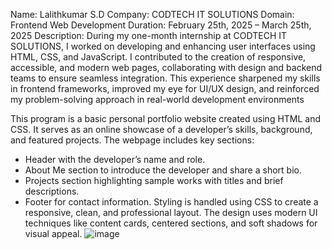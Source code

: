 
Name: Lalithkumar S.D
Company: CODTECH IT SOLUTIONS
Domain: Frontend Web Development
Duration: February 25th, 2025 – March 25th, 2025
Description:
During my one-month internship at CODTECH IT SOLUTIONS, I worked on developing and enhancing user interfaces using HTML, CSS, and JavaScript. I contributed to the creation of responsive, accessible, and modern web pages, collaborating with design and backend teams to ensure seamless integration. This experience sharpened my skills in frontend frameworks, improved my eye for UI/UX design, and reinforced my problem-solving approach in real-world development environments

This program is a basic personal portfolio website created using HTML and CSS. It serves as an online showcase of a developer’s skills, background, and featured projects.
The webpage includes key sections:
- Header with the developer’s name and role.
- About Me section to introduce the developer and share a short bio.
- Projects section highlighting sample works with titles and brief descriptions.
- Footer for contact information.
Styling is handled using CSS to create a responsive, clean, and professional layout. The design uses modern UI techniques like content cards, centered sections, and soft shadows for visual appeal.
![image](https://github.com/user-attachments/assets/c1747db4-2522-4162-875a-5c7ee294a46e)
